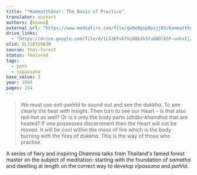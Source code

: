 ```yaml
---
title: "*Kammaṭṭhāna*: The Basis of Practice"
translator: suchart
authors: [boowa]
external_url: "https://www.mediafire.com/file/gw9e9gsp8pzjj03/Kammatthana_2018.pdf/file"
drive_links:
  - "https://drive.google.com/file/d/1LG3EFxkTVzU8b1h37ubNDl65F-uvhxIj/view?usp=drivesdk"
olid: OL32035983M
course: thai-forest
status: featured
tags:
  - path
  - vipassana
base_value: 3
year: 1994
pages: 224
---
```


> We must use *sati-paññā* to sound out and see the *dukkha*. To see clearly the heat with insight. Then turn to see our Heart – is that also red-hot as well? Or is it only the body parts (*dhātu-khandha*) that are heated? If one possesses discernment then the Heart will not be moved. It will be cool within the mass of fire which is the body burning with the fires of *dukkha*. This is the way of those who practise.

A series of fiery and inspiring Dhamma talks from Thailand's famed forest master on the subject of meditation: starting with the foundation of *samatha* and dwelling at length on the correct way to develop *vipassana* and *paññā*.

